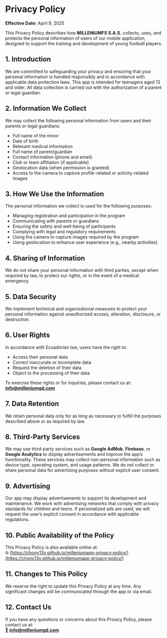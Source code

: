 # Privacy Policy

**Effective Date:** April 9, 2025

This Privacy Policy describes how **MILLENIUMFS S.A.S.** collects, uses, and protects the personal information of users of our mobile application, designed to support the training and development of young football players.

## 1. Introduction

We are committed to safeguarding your privacy and ensuring that your personal information is handled responsibly and in accordance with applicable data protection laws. This app is intended for teenagers aged 13 and older. All data collection is carried out with the authorization of a parent or legal guardian.

## 2. Information We Collect

We may collect the following personal information from users and their parents or legal guardians:

- Full name of the minor  
- Date of birth  
- Relevant medical information  
- Full name of parent/guardian  
- Contact information (phone and email)  
- Club or team affiliation (if applicable)  
- Geolocation data (when permission is granted)  
- Access to the camera to capture profile-related or activity-related images

## 3. How We Use the Information

The personal information we collect is used for the following purposes:

- Managing registration and participation in the program  
- Communicating with parents or guardians  
- Ensuring the safety and well-being of participants  
- Complying with legal and regulatory requirements  
- Using the camera to capture images required by the program  
- Using geolocation to enhance user experience (e.g., nearby activities)

## 4. Sharing of Information

We do not share your personal information with third parties, except when required by law, to protect our rights, or in the event of a medical emergency.

## 5. Data Security

We implement technical and organizational measures to protect your personal information against unauthorized access, alteration, disclosure, or destruction.

## 6. User Rights

In accordance with Ecuadorian law, users have the right to:

- Access their personal data  
- Correct inaccurate or incomplete data  
- Request the deletion of their data  
- Object to the processing of their data

To exercise these rights or for inquiries, please contact us at: **info@milleniumgd.com**

## 7. Data Retention

We retain personal data only for as long as necessary to fulfill the purposes described above or as required by law.

## 8. Third-Party Services

We may use third-party services such as **Google AdMob**, **Firebase**, or **Google Analytics** to display advertisements and improve the app’s functionality. These services may collect non-personal information such as device type, operating system, and usage patterns. We do not collect or share personal data for advertising purposes without explicit user consent.

## 9. Advertising

Our app may display advertisements to support its development and maintenance. We work with advertising networks that comply with privacy standards for children and teens. If personalized ads are used, we will request the user’s explicit consent in accordance with applicable regulations.

## 10. Public Availability of the Policy

This Privacy Policy is also available online at:  
🌐 [https://chony13v.github.io/milleniumapp-privacy-policy/](https://chony13v.github.io/milleniumapp-privacy-policy/)

## 11. Changes to This Policy

We reserve the right to update this Privacy Policy at any time. Any significant changes will be communicated through the app or via email.

## 12. Contact Us

If you have any questions or concerns about this Privacy Policy, please contact us at:  
📧 **info@milleniumgd.com**
